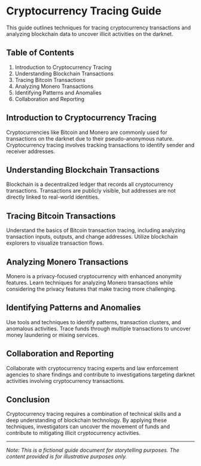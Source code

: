 # Cryptocurrency Tracing Guide

This guide outlines techniques for tracing cryptocurrency transactions and analyzing blockchain data to uncover illicit activities on the darknet.

## Table of Contents

1. Introduction to Cryptocurrency Tracing
2. Understanding Blockchain Transactions
3. Tracing Bitcoin Transactions
4. Analyzing Monero Transactions
5. Identifying Patterns and Anomalies
6. Collaboration and Reporting

## Introduction to Cryptocurrency Tracing

Cryptocurrencies like Bitcoin and Monero are commonly used for transactions on the darknet due to their pseudo-anonymous nature. Cryptocurrency tracing involves tracking transactions to identify sender and receiver addresses.

## Understanding Blockchain Transactions

Blockchain is a decentralized ledger that records all cryptocurrency transactions. Transactions are publicly visible, but addresses are not directly linked to real-world identities.

## Tracing Bitcoin Transactions

Understand the basics of Bitcoin transaction tracing, including analyzing transaction inputs, outputs, and change addresses. Utilize blockchain explorers to visualize transaction flows.

## Analyzing Monero Transactions

Monero is a privacy-focused cryptocurrency with enhanced anonymity features. Learn techniques for analyzing Monero transactions while considering the privacy features that make tracing more challenging.

## Identifying Patterns and Anomalies

Use tools and techniques to identify patterns, transaction clusters, and anomalous activities. Trace funds through multiple transactions to uncover money laundering or mixing services.

## Collaboration and Reporting

Collaborate with cryptocurrency tracing experts and law enforcement agencies to share findings and contribute to investigations targeting darknet activities involving cryptocurrency transactions.

## Conclusion

Cryptocurrency tracing requires a combination of technical skills and a deep understanding of blockchain technology. By applying these techniques, investigators can uncover the movement of funds and contribute to mitigating illicit cryptocurrency activities.

---

*Note: This is a fictional guide document for storytelling purposes. The content provided is for illustrative purposes only.*
